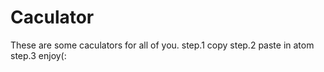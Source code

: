 # Caculator
These are some caculators for all of you.
step.1 copy
step.2 paste in atom
step.3 enjoy(:
